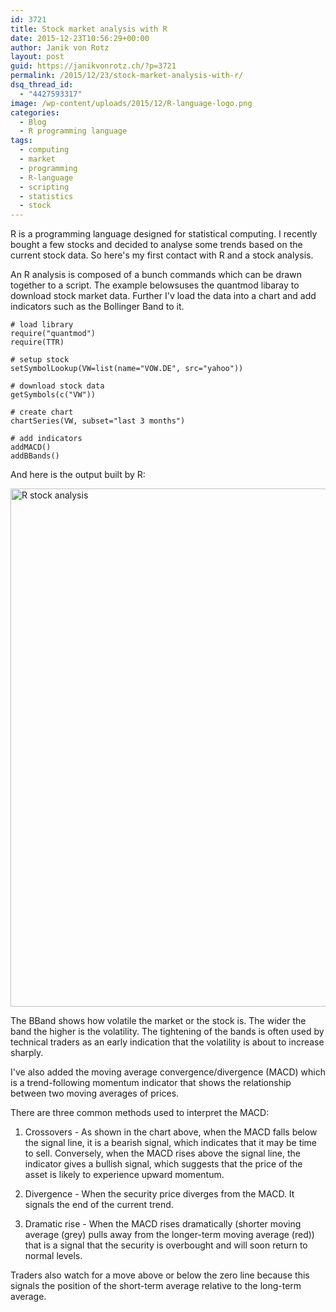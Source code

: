 ```yaml
---
id: 3721
title: Stock market analysis with R
date: 2015-12-23T10:56:29+00:00
author: Janik von Rotz
layout: post
guid: https://janikvonrotz.ch/?p=3721
permalink: /2015/12/23/stock-market-analysis-with-r/
dsq_thread_id:
  - "4427593317"
image: /wp-content/uploads/2015/12/R-language-logo.png
categories:
  - Blog
  - R programming language
tags:
  - computing
  - market
  - programming
  - R-language
  - scripting
  - statistics
  - stock
---
```

R is a programming language designed for statistical computing. I recently bought a few stocks and decided to analyse some trends based on the current stock data. So here's my first contact with R and a stock analysis. 
<!--more-->
An R analysis is composed of a bunch commands which can be drawn together to a script. The example belowsuses the quantmod libaray to download stock market data. Further I'v load the data into a chart and add indicators such as the Bollinger Band to it.

```
# load library
require("quantmod")
require(TTR)

# setup stock
setSymbolLookup(VW=list(name="VOW.DE", src="yahoo"))

# download stock data
getSymbols(c("VW"))

# create chart
chartSeries(VW, subset="last 3 months")

# add indicators
addMACD()
addBBands()
```

And here is the output built by R:

<img src="https://janikvonrotz.ch/wp-content/uploads/2015/12/R-stock-analysis.png" alt="R stock analysis" width="798" height="829" class="aligncenter size-full wp-image-3741" />

The BBand shows how volatile the market or the stock is. The wider the band the higher is the volatility. The tightening of the bands is often used by technical traders as an early indication that the volatility is about to increase sharply.

I've also added the moving average convergence/divergence (MACD) which is a trend-following momentum indicator that shows the relationship between two moving averages of prices.

There are three common methods used to interpret the MACD:

1. Crossovers - As shown in the chart above, when the MACD falls below the signal line, it is a bearish signal, which indicates that it may be time to sell. Conversely, when the MACD rises above the signal line, the indicator gives a bullish signal, which suggests that the price of the asset is likely to experience upward momentum.

2. Divergence - When the security price diverges from the MACD. It signals the end of the current trend.

3. Dramatic rise - When the MACD rises dramatically (shorter moving average (grey) pulls away from the longer-term moving average (red)) that is a signal that the security is overbought and will soon return to normal levels.

Traders also watch for a move above or below the zero line because this signals the position of the short-term average relative to the long-term average.